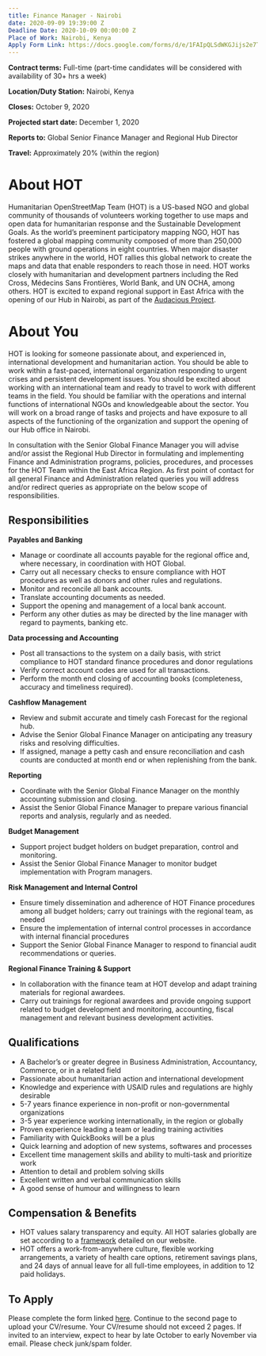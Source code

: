 ```yaml
---
title: Finance Manager - Nairobi
date: 2020-09-09 19:39:00 Z
Deadline Date: 2020-10-09 00:00:00 Z
Place of Work: Nairobi, Kenya
Apply Form Link: https://docs.google.com/forms/d/e/1FAIpQLSdWKGJijs2e7Tz3tiIHdccBlNd9rxOJtYsHUH46ycLDPR4rqQ/viewform?usp=sf_link
---
```


**Contract terms:** Full-time (part-time candidates will be considered with availability of 30+ hrs a week)

**Location/Duty Station:** Nairobi, Kenya

**Closes:** October 9, 2020 

**Projected start date:** December 1, 2020 

**Reports to:** Global Senior Finance Manager and Regional Hub Director

**Travel:** Approximately 20% (within the region)

# About HOT
Humanitarian OpenStreetMap Team (HOT) is a US-based NGO and global community of thousands of volunteers working together to use maps and open data for humanitarian response and the Sustainable Development Goals. As the world’s preeminent participatory mapping NGO, HOT has fostered a global mapping community composed of more than 250,000 people with ground operations in eight countries. When major disaster strikes anywhere in the world, HOT rallies this global network to create the maps and data that enable responders to reach those in need. HOT works closely with humanitarian and development partners including the Red Cross, Médecins Sans Frontières, World Bank, and UN OCHA, among others. HOT is excited to expand regional support in East Africa with the opening of our Hub in Nairobi, as part of the [Audacious Project](https://audaciousproject.org/ideas/2020/humanitarian-openstreetmap-team). 

# About You
HOT is looking for someone passionate about, and experienced in, international development and humanitarian action. You should be able to work within a fast-paced, international organization responding to urgent crises and persistent development issues. You should be excited about working with an international team and ready to travel to work with different teams in the field. You should be familiar with the operations and internal functions of international NGOs and knowledgeable about the sector. You will work on a broad range of tasks and projects and have exposure to all aspects of the functioning of the organization and support the opening of our Hub office in Nairobi. 

In consultation with the Senior Global Finance Manager you will advise and/or assist the Regional Hub Director in formulating and implementing Finance and Administration programs, policies, procedures, and processes for the HOT Team within the East Africa Region. As first point of contact for all general Finance and Administration related queries you will address and/or redirect queries as appropriate on the below scope of responsibilities. 

## Responsibilities

**Payables and Banking**
* Manage or coordinate all accounts payable for the regional office and, where necessary, in coordination with HOT Global. 
* Carry out all necessary checks to ensure compliance with HOT procedures as well as donors and other rules and regulations.  
* Monitor and reconcile all bank accounts.
* Translate accounting documents as needed.
* Support the opening and management of a local bank account. 
* Perform any other duties as may be directed by the line manager with regard to payments, banking etc. 
 
**Data processing and Accounting**
* Post all transactions to the system on a daily basis, with strict compliance to HOT standard finance procedures and donor regulations
* Verify correct account codes are used for all transactions.  
* Perform the month end closing of accounting books (completeness, accuracy and timeliness required).  
 
**Cashflow Management**
* Review and submit accurate and timely cash Forecast for the regional hub. 
* Advise the Senior Global Finance Manager on anticipating any treasury risks and resolving difficulties.
* If assigned, manage a petty cash and ensure reconciliation and cash counts are conducted at month end or when replenishing from the bank. 
 
**Reporting**
* Coordinate with the Senior Global Finance Manager on the monthly accounting submission and closing.
* Assist the Senior Global Finance Manager to prepare various financial reports and analysis, regularly and as needed. 
 
**Budget Management**
* Support project budget holders on budget preparation, control and monitoring.
* Assist the Senior Global Finance Manager to monitor budget implementation with Program managers. 
 
**Risk Management and Internal Control**
* Ensure timely dissemination and adherence of HOT Finance procedures among all budget holders; carry out trainings with the regional team, as needed
* Ensure the implementation of internal control processes in accordance with internal financial procedures
* Support the Senior Global Finance Manager to respond to financial audit recommendations or queries. 

**Regional Finance Training & Support**
* In collaboration with the finance team at HOT develop and adapt training materials for regional awardees. 
* Carry out trainings for regional awardees and provide ongoing support related to budget development and monitoring, accounting, fiscal management and relevant business development activities. 
 
## Qualifications 
* A Bachelor’s or greater degree in Business Administration, Accountancy, Commerce, or in a related field 
* Passionate about humanitarian action and international development 
* Knowledge and experience with USAID rules and regulations are highly desirable
* 5-7 years finance experience in non-profit or non-governmental organizations 
* 3-5 year experience working internationally, in the region or globally
* Proven experience leading a team or leading training activities
* Familiarity with QuickBooks will be a plus
* Quick learning and adoption of new systems, softwares and processes
* Excellent time management skills and ability to multi-task and prioritize work
* Attention to detail and problem solving skills
* Excellent written and verbal communication skills
* A good sense of humour and willingness to learn

## Compensation & Benefits
* HOT values salary transparency and equity. All HOT salaries globally are set according to a [framework](https://www.hotosm.org/salaries) detailed on our website.
* HOT offers a work-from-anywhere culture, flexible working arrangements, a variety of health care options, retirement savings plans, and 24 days of annual leave for all full-time employees, in addition to 12 paid holidays. 

## To Apply
Please complete the form linked [here](https://docs.google.com/forms/d/e/1FAIpQLSdWKGJijs2e7Tz3tiIHdccBlNd9rxOJtYsHUH46ycLDPR4rqQ/viewform?usp=sf_link). Continue to the second page to upload your CV/resume. Your CV/resume should not exceed 2 pages. If invited to an interview, expect to hear by late October to early November via email. Please check junk/spam folder.